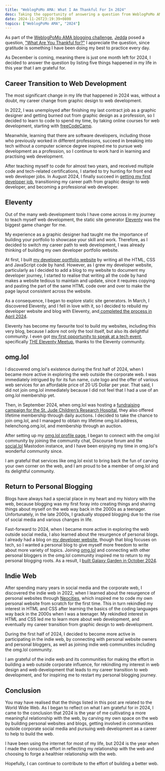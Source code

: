 ```yaml
---
title: "WeblogPoMo AMA: What I Am Thankful For In 2024"
desc: Taking the opportunity of answering a question from WeblogPoMo AMA to list the things I am grateful for in 2024.
date: 2024-11-26T23:19:39+0800
topics: ["WeblogPoMo AMA", "2024"]
---
```


As part of the [WeblogPoMo AMA blogging challenge](https://weblogpomo.club/challenges), [Jedda](https://jeddacp.com/) posed a question, ["What Are You Thankful for?"](https://notes.jeddacp.com/what-are-you-thankful-for/) I appreciate the question, since gratitude is something I have been doing my best to practice every day.

As December is coming, meaning there is just one month left for 2024, I decided to answer the question by listing five things happened in my life in this year that I am grateful for.

## Career Transition to Web Development

The most significant change in my life that happened in 2024 was, without a doubt, my career change from graphic design to web development.

In 2022, I was unemployed after finishing my last contract job as a graphic designer and getting burned out from graphic design as a profession, so I decided to learn to code to spend my time, by taking online courses for web development, starting with [freeCodeCamp](https://www.freecodecamp.org/).

Meanwhile, learning that there are software developers, including those who previously worked in different professions, succeed in breaking into tech without a computer science degree inspired me to pursue web development as a profession, so I continue to work hard in learning and practising web development.

After teaching myself to code for almost two years, and received multiple code and tech-related certifications, I started to try hunting for front end web developer jobs. In August 2024, I finally succeed in [getting my first developer job](https://helenchong.dev/blog/posts/2024-08-16-got-my-first-developer-job/), transitioning my career path from graphic design to web developer, and becoming a professional web developer.

## Eleventy

Out of the many web development tools I have come across in my journey to teach myself web development, the static site generator [Eleventy](https://www.11ty.dev/) was the biggest game changer for me.

My experience as a graphic designer had taught me the importance of building your portfolio to showcase your skill and work. Therefore, as I decided to switch my career path to web development, I was already thinking of building my own developer portfolio website.

At first, I built [my developer portfolio website](https://helenchong.dev/) by writing all the HTML, CSS and JavaScript code by hand. However, as I grew my developer website, particularly as I decided to add a blog to my website to document my developer journey, I started to realise that writing all the code by hand makes a website tedious to maintain and update, since it requires copying and pasting the part of the same HTML code over and over to make the page layout consistent across the website.

As a consequence, I began to explore static site generators. In March, I discovered Eleventy, and I fell in love with it, so I decided to rebuild my developer website and blog with Eleventy, and[ completed the process in April 2024](https://helenchong.dev/blog/posts/2024-04-11-rebuilding-my-developer-portfolio-with-eleventy/).

Eleventy has become my favourite tool to build my websites, including this very blog, because I adore not only the tool itself, but also its delightful community. I even got [my first opportunity to speak at a tech event](https://helenchong.dev/blog/posts/2024-09-27-eleventy-meetup-19-first-talk/), specifically [THE Eleventy Meetup](https://11tymeetup.dev/), thanks to the Eleventy community.

## omg.lol

I discovered omg.lol's existence during the first half of 2024, when I became more active in exploring the web outside the corporate web. I was immediately intrigued by for its fun name, cute logo and the offer of various web services for an affordable price of 20 US Dollar per year. That said, I did not join omg.lol immediately because I did not feel that I had a use of an omg.lol membership yet.

Then, in September 2024, when omg.lol was hosting a [fundraising campaign for the St. Jude Children’s Research Hospital](https://omglol.news/2024/08/28/supporting-st-jude-with-a-month-of-awesomeness), they also offered lifetime membership through daily auctions. I decided to take the chance to join omg.lol, and I managed to obtain my lifetime omg.lol address, helenchong.omg.lol, and membership through an auction.

After setting up my [omg.lol profile page](https://helenchong.omg.lol/), I began to connect with the omg.lol community by joining the community chat, Discourse forum and the [social.lol](https://social.lol/) Mastodon instance, and I have been enjoying my time in omg.lol's wonderful community since.

I am grateful that services like omg.lol exist to bring back the fun of carving your own corner on the web, and I am proud to be a member of omg.lol and its delightful community.

## Return to Personal Blogging

Blogs have always had a special place in my heart and my history with the web, because blogging was my first foray into creating things and sharing things about myself on the web way back in the 2000s as a teenager. Unfortunately, in the late 2000s, I gradually stopped blogging due to the rise of social media and various changes in life.

Fast-forward to 2024, when I became more active in exploring the web outside social media, I also learned about the resurgence of personal blogs. I already had a blog on [my developer website](https://helenchong.dev/), though that blog focuses on tech, so I wanted a personal blog to give myself more freedom to write about more variety of topics. Joining [omg.lol](https://home.omg.lol/) and connecting with other personal bloggers in the omg.lol community inspired me to return to my personal blogging roots. As a result, I [built Galaxy Garden in October 2024](2024-10-08-welcome-to-galaxy-garden.md).

## Indie Web

After spending many years in social media and the corporate web, I discovered the indie web in 2022, when I learned about the resurgence of personal websites through [Neocities](https://neocities.org/), which inspired me to code my own personal website from scratch for the first time. This in turn rekindled my interest in HTML and CSS after learning the basics of the coding languages way back in the 2000s when I was a teenager. My rekindled interest in HTML and CSS led me to learn more about web development, and eventually my career transition from graphic design to web development.

During the first half of 2024, I decided to become more active in participating in the indie web, by connecting with personal website owners and personal bloggers, as well as joining indie web communities including the omg.lol community.

I am grateful of the indie web and its communities for making the effort in building a web outside corporate influence, for rekindling my interest in web design and web development that leads to my career transition to web development, and for inspiring me to restart my personal blogging journey.

## Conclusion

You may have realised that the things listed in this post are related to the World Wide Web. As I began to reflect on what I am grateful for in 2024, I came to the conclusion that 2024 is the year of me cultivating a more meaningful relationship with the web, by carving my own space on the web by building personal websites and blogs, getting involved in communities outside corporate social media and pursuing web development as a career to help to build the web.

I have been using the internet for most of my life, but 2024 is the year when I made the conscious effort in reflecting my relationship with the web and choosing to forge a healthier relationship with the web.

Hopefully, I can continue to contribute to the effort of building a better web.
